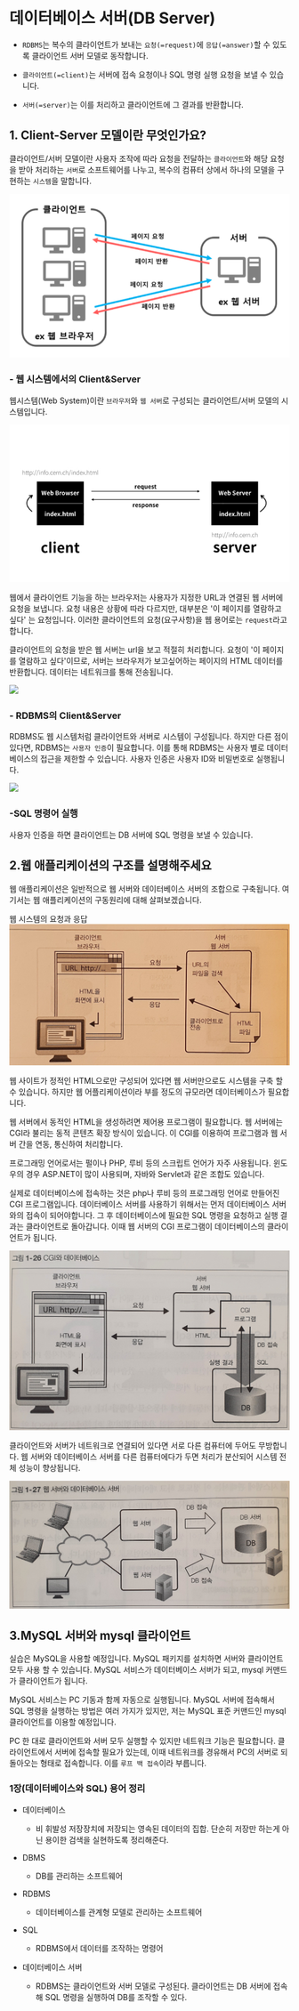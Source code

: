 # 데이터베이스 서버(DB Server)

- `RDBMS`는 복수의 클라이언트가 보내는 `요청(=request)`에 `응답(=answer)`할 수 있도록 클라이언트
서버 모델로 동작합니다.
  
- `클라이언트(=client)`는 서버에 접속 요청이나 SQL 명령 실행 요청을 보낼 수 있습니다.
- `서버(=server)`는 이를 처리하고 클라이언트에 그 결과를 반환합니다.

## 1. Client-Server 모델이란 무엇인가요?
클라이언트/서버 모델이란 사용자 조작에 따라 요청을 전달하는 `클라이언트`와 해당 요청을
받아 처리하는 `서버`로 소프트웨어를 나누고, 복수의 컴퓨터 상에서
하나의 모델을 구현하는 `시스템`을 말합니다.

![](./image/클라이언트와서버.png)

### - 웹 시스템에서의 Client&Server
웹시스템(Web System)이란 `브라우저`와 `웹 서버`로 구성되는 클라이언트/서버 모델의 시스템입니다.

![](./image/웹에서클라이언트와서버.png)

웹에서 클라이언트 기능을 하는 브라우저는 사용자가 지정한 URL과 연결된 웹
서버에 요청을 보냅니다. 요청 내용은 상황에 따라 다르지만, 대부분은 '이 페이지를 열람하고 싶다'
는 요청입니다. 이러한 클라이언트의 요청(요구사항)을 웹 용어로는 `request`라고 합니다.

클라이언트의 요청을 받은 웹 서버는 url을 보고 적절히 처리합니다. 요청이 '이 페이지를 열람하고 싶다'이므로, 서버는 브라우저가 보고싶어하는
페이지의 HTML 데이터를 반환합니다. 데이터는 네트워크를 통해 전송됩니다.

![](./image/요청과응답.png)

### - RDBMS의 Client&Server

RDBMS도 웹 시스템처럼 클라이언트와 서버로 시스템이 구성됩니다. 하지만 다른 점이 있다면,
RDBMS는 `사용자 인증`이 필요합니다. 이를 통해 RDBMS는 사용자 별로 데이터베이스의 접근을 제한할 수 있습니다.
사용자 인증은 사용자 ID와 비밀번호로 실행됩니다.

![](./image/사용자인증.png)

### -SQL 명령어 실행
사용자 인증을 하면 클라이언트는 DB 서버에 SQL 명령을 보낼 수 있습니다.


## 2.웹 애플리케이션의 구조를 설명해주세요

웹 애플리케이션은 일반적으로 웹 서버와 데이터베이스 서버의 조합으로 구축됩니다.
여기서는 웹 애플리케이션의 구동원리에 대해 살펴보겠습니다.

웹 시스템의 요청과 응답
![](./image/웹시스템의요청과응답.png)

웹 사이트가 정적인 HTML으로만 구성되어 있다면 웹 서버만으로도 시스템을 구축 할 수 있습니다.
하지만 웹 어플리케이션이라 부를 정도의 규모라면 데이터베이스가 필요합니다.

웹 서버에서 동적인 HTML을 생성하려면 제어용 프로그램이 필요합니다.
웹 서버에는 CGI라 불리는 동적 콘텐츠 확장 방식이 있습니다.
이 CGI를 이용하여 프로그램과 웹 서버 간을 연동, 통신하여 처리합니다.

프로그래밍 언어로서는 펄이나 PHP, 루비 등의 스크립트 언어가 자주 사용됩니다.
 윈도우의 경우 ASP.NET이 많이 사용되며, 자바와 Servlet과 같은 조합도 있습니다.

실제로 데이터베이스에 접속하는 것은 php나 루비 등의 프로그래밍 언어로 만들어진
CGI 프로그램입니다. 데이터베이스 서버를 사용하기 위해서는 먼저 데이터베이스
서버와의 접속이 되어야합니다. 그 후 데이터베이스에 필요한 SQL 명령을 요청하고
실행 결과는 클라이언트로 돌아갑니다. 이때 웹 서버의 CGI 프로그램이 데이터베이스의 클라이언트가 됩니다.

![](./image/CGI와데이터베이스.png)

클라이언트와 서버가 네트워크로 연결되어 있다면 서로 다른 컴퓨터에 두어도 무방합니다.
웹 서버와 데이터베이스 서버를 다른 컴퓨터에다가 두면 처리가 분산되어 시스템 전체 성능이
향상됩니다.

![](./image/웹서버와데이터베이스서버.png)


## 3.MySQL 서버와 mysql 클라이언트

실습은 MySQL을 사용할 예정입니다. MySQL 패키지를 설치하면 서버와 클라이언트 모두 사용
 할 수 있습니다. MySQL 서비스가 데이터베이스 서버가 되고, mysql 커맨드가 클라이언트가 됩니다.

MySQL 서비스는 PC 기동과 함께 자동으로 실행됩니다. MySQL 서버에 접속해서 SQL 명령을 실행하는 방법은
여러 가지가 있지만, 저는 MySQL 표준 커맨드인 mysql 클라이언트를 이용할 예정입니다.

PC 한 대로 클라이언트와 서버 모두 실행할 수 있지만 네트워크 기능은 필요합니다. 클라이언트에서
서버에 접속할 필요가 있는데, 이때 네트워크를 경유해서 PC의 서버로 되돌아오는 형태로 접속합니다.
이를 `루프 백 접속`이라 부릅니다.

### 1장(데이터베이스와 SQL) 용어 정리
- 데이터베이스
  - 비 휘발성 저장장치에 저장되는 영속된 데이터의 집합. 단순히 저장만 하는게 아닌
 용이한 검색을 실현하도록 정리해준다.
- DBMS
  - DB를 관리하는 소프트웨어
 
- RDBMS
   - 데이터베이스를 관계형 모델로 관리하는 소프트웨어
 
- SQL
  - RDBMS에서 데이터를 조작하는 명령어
 
- 데이터베이스 서버
  - RDBMS는 클라이언트와 서버 모델로 구성된다. 클라이언트는 DB 서버에 접속해
 SQL 명령을 실행하여 DB를 조작할 수 있다.



